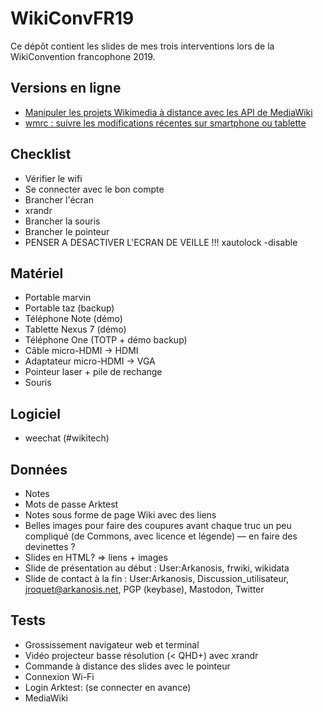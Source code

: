 # WikiConvFR19

Ce dépôt contient les slides de mes trois interventions lors de la WikiConvention francophone 2019.

## Versions en ligne

* [Manipuler les projets Wikimedia à distance avec les API de MediaWiki](https://arkanosis.fr/wikipedia/WikiConvFR19/Manipuler%20les%20projets%20Wikimedia%20à%20distance%20avec%20les%20API%20de%20MediaWiki/Slides.html)
* [wmrc : suivre les modifications récentes sur smartphone ou tablette](https://arkanosis.fr/wikipedia/WikiConvFR19/wmrc :%20suivre%20les%20modifications%20récentes%20sur%20smartphone%20ou%20tablette/Slides.html)

## Checklist
- Vérifier le wifi
- Se connecter avec le bon compte
- Brancher l'écran
- xrandr
- Brancher la souris
- Brancher le pointeur
- PENSER A DESACTIVER L'ECRAN DE VEILLE !!! xautolock -disable

## Matériel
* Portable marvin
* Portable taz (backup)
* Téléphone Note (démo)
* Tablette Nexus 7 (démo)
* Téléphone One (TOTP + démo backup)
* Câble micro-HDMI → HDMI
* Adaptateur micro-HDMI → VGA
* Pointeur laser + pile de rechange
* Souris

## Logiciel
* weechat (#wikitech)

## Données
* Notes
* Mots de passe Arktest
* Notes sous forme de page Wiki avec des liens
* Belles images pour faire des coupures avant chaque truc un peu compliqué (de Commons, avec licence et légende) — en faire des devinettes ?
* Slides en HTML? ⇒ liens + images
* Slide de présentation au début : User:Arkanosis, frwiki, wikidata
* Slide de contact à la fin : User:Arkanosis, Discussion_utilisateur, jroquet@arkanosis.net, PGP (keybase), Mastodon, Twitter

## Tests
* Grossissement navigateur web et terminal
* Vidéo projecteur basse résolution (< QHD+) avec xrandr
* Commande à distance des slides avec le pointeur
* Connexion Wi-Fi
* Login Arktest: (se connecter en avance)
 * MediaWiki
